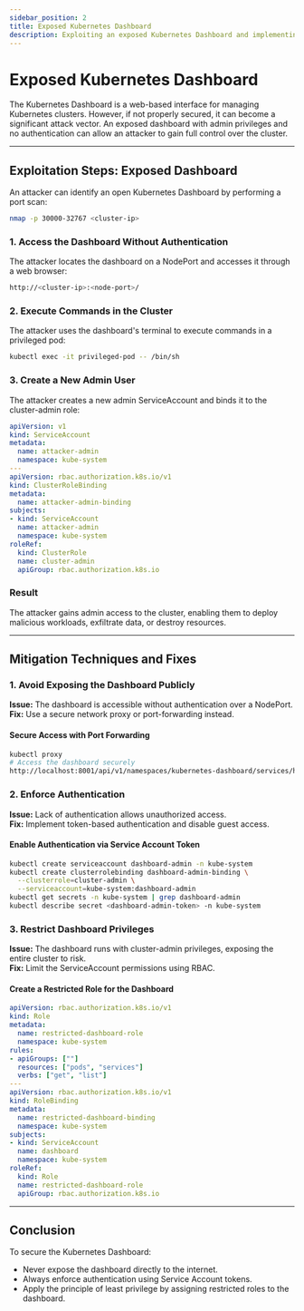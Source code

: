 ```yaml
---
sidebar_position: 2
title: Exposed Kubernetes Dashboard
description: Exploiting an exposed Kubernetes Dashboard and implementing best practices to secure dashboard access.
---
```


# Exposed Kubernetes Dashboard

The Kubernetes Dashboard is a web-based interface for managing Kubernetes clusters. However, if not properly secured, it can become a significant attack vector. An exposed dashboard with admin privileges and no authentication can allow an attacker to gain full control over the cluster.

---

## Exploitation Steps: Exposed Dashboard

An attacker can identify an open Kubernetes Dashboard by performing a port scan:

```bash
nmap -p 30000-32767 <cluster-ip>
```

### 1. Access the Dashboard Without Authentication

The attacker locates the dashboard on a NodePort and accesses it through a web browser:

```bash
http://<cluster-ip>:<node-port>/
```

### 2. Execute Commands in the Cluster

The attacker uses the dashboard's terminal to execute commands in a privileged pod:

```bash
kubectl exec -it privileged-pod -- /bin/sh
```

### 3. Create a New Admin User

The attacker creates a new admin ServiceAccount and binds it to the cluster-admin role:

```yaml
apiVersion: v1
kind: ServiceAccount
metadata:
  name: attacker-admin
  namespace: kube-system
---
apiVersion: rbac.authorization.k8s.io/v1
kind: ClusterRoleBinding
metadata:
  name: attacker-admin-binding
subjects:
- kind: ServiceAccount
  name: attacker-admin
  namespace: kube-system
roleRef:
  kind: ClusterRole
  name: cluster-admin
  apiGroup: rbac.authorization.k8s.io
```

### Result

The attacker gains admin access to the cluster, enabling them to deploy malicious workloads, exfiltrate data, or destroy resources.

---

## Mitigation Techniques and Fixes

### 1. Avoid Exposing the Dashboard Publicly

**Issue:** The dashboard is accessible without authentication over a NodePort.<br>
**Fix:** Use a secure network proxy or port-forwarding instead.

#### Secure Access with Port Forwarding

```bash
kubectl proxy
# Access the dashboard securely
http://localhost:8001/api/v1/namespaces/kubernetes-dashboard/services/https:kubernetes-dashboard:/proxy/
```

### 2. Enforce Authentication

**Issue:** Lack of authentication allows unauthorized access.<br>
**Fix:** Implement token-based authentication and disable guest access.

#### Enable Authentication via Service Account Token

```bash
kubectl create serviceaccount dashboard-admin -n kube-system
kubectl create clusterrolebinding dashboard-admin-binding \
  --clusterrole=cluster-admin \
  --serviceaccount=kube-system:dashboard-admin
kubectl get secrets -n kube-system | grep dashboard-admin
kubectl describe secret <dashboard-admin-token> -n kube-system
```

### 3. Restrict Dashboard Privileges

**Issue:** The dashboard runs with cluster-admin privileges, exposing the entire cluster to risk.<br>
**Fix:** Limit the ServiceAccount permissions using RBAC.

#### Create a Restricted Role for the Dashboard

```yaml
apiVersion: rbac.authorization.k8s.io/v1
kind: Role
metadata:
  name: restricted-dashboard-role
  namespace: kube-system
rules:
- apiGroups: [""]
  resources: ["pods", "services"]
  verbs: ["get", "list"]
---
apiVersion: rbac.authorization.k8s.io/v1
kind: RoleBinding
metadata:
  name: restricted-dashboard-binding
  namespace: kube-system
subjects:
- kind: ServiceAccount
  name: dashboard
  namespace: kube-system
roleRef:
  kind: Role
  name: restricted-dashboard-role
  apiGroup: rbac.authorization.k8s.io
```

---

## Conclusion

To secure the Kubernetes Dashboard:

- Never expose the dashboard directly to the internet.
- Always enforce authentication using Service Account tokens.
- Apply the principle of least privilege by assigning restricted roles to the dashboard.

